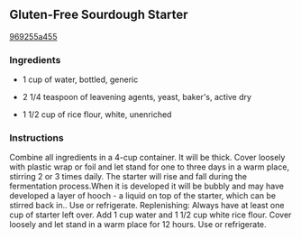 ## Gluten-Free Sourdough Starter

[969255a455](http://www.food.com/recipe/gluten-free-sourdough-starter-462641)

### Ingredients

 - 1 cup of water, bottled, generic

 - 2 1/4 teaspoon of leavening agents, yeast, baker's, active dry

 - 1 1/2 cup of rice flour, white, unenriched

### Instructions

Combine all ingredients in a 4-cup container. It will be thick. Cover loosely with plastic wrap or foil and let stand for one to three days in a warm place, stirring 2 or 3 times daily. The starter will rise and fall during the fermentation process.When it is developed it will be bubbly and may have developed a layer of hooch - a liquid on top of the starter, which can be stirred back in.. Use or refrigerate. Replenishing: Always have at least one cup of starter left over. Add 1 cup water and 1 1/2 cup white rice flour. Cover loosely and let stand in a warm place for 12 hours. Use or refrigerate.